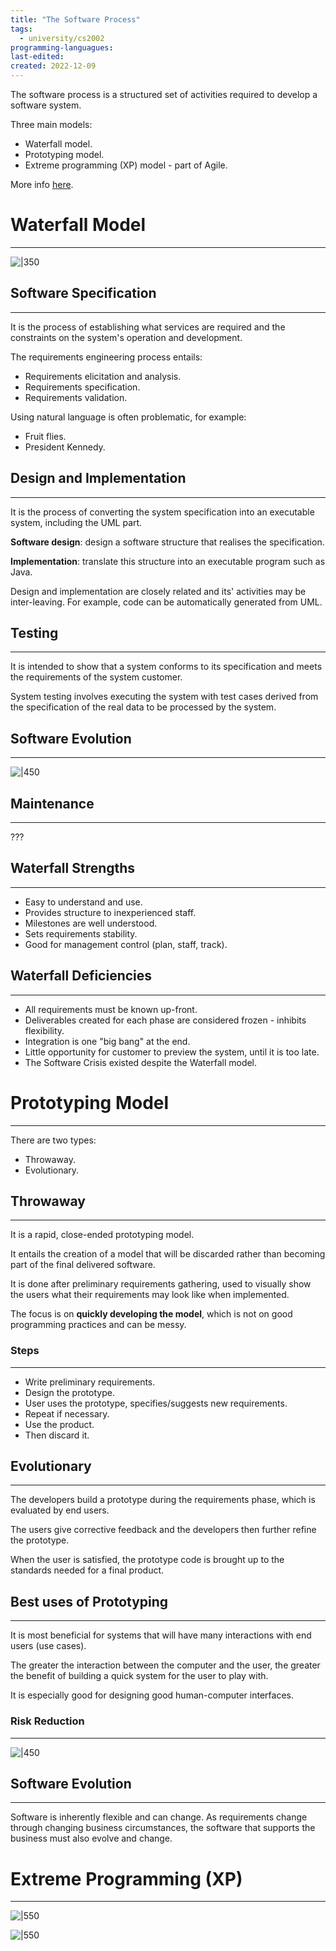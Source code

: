```yaml
---
title: "The Software Process"
tags:
  - university/cs2002
programming-languagues:
last-edited:
created: 2022-12-09
---
```

The software process is a structured set of activities required to develop a software system.

Three main models:
- Waterfall model.
- Prototyping model.
- Extreme programming (XP) model - part of Agile.

More info [here](notes/university/cs2003/user-centred-design.md).

# Waterfall Model
---
![|350](notes/images/Screenshot%202022-12-14%20at%2011.27.13.png)

## Software Specification
---
It is the process of establishing what services are required and the constraints on the system's operation and development.

The requirements engineering process entails:
- Requirements elicitation and analysis.
- Requirements specification.
- Requirements validation.

Using natural language is often problematic, for example:
- Fruit flies.
- President Kennedy.

## Design and Implementation
---
It is the process of converting the system specification into an executable system, including the UML part.

**Software design**: design a software structure that realises the specification.

**Implementation**: translate this structure into an executable program such as Java.

Design and implementation are closely related and its' activities may be inter-leaving. For example, code can be automatically generated from UML.

## Testing
---
It is intended to show that a system conforms to its specification and meets the requirements of the system customer.

System testing involves executing the system with test cases derived from the specification of the real data to be processed by the system.

## Software Evolution
---
![|450](notes/images/Screenshot%202022-12-14%20at%2011.34.36.png)

## Maintenance
---
???

## Waterfall Strengths
---
- Easy to understand and use.
- Provides structure to inexperienced staff.
- Milestones are well understood.
- Sets requirements stability.
- Good for management control (plan, staff, track).

## Waterfall Deficiencies
---
- All requirements must be known up-front.
- Deliverables created for each phase are considered frozen - inhibits flexibility.
- Integration is one "big bang" at the end.
- Little opportunity for customer to preview the system, until it is too late.
- The Software Crisis existed despite the Waterfall model.

# Prototyping Model
---
There are two types:
- Throwaway.
- Evolutionary.

## Throwaway
---
It is a rapid, close-ended prototyping model.

It entails the creation of a model that will be discarded rather than becoming part of the final delivered software.

It is done after preliminary requirements gathering, used to visually show the users what their requirements may look like when implemented.

The focus is on **quickly developing the model**, which is not on good programming practices and can be messy.

### Steps
---
- Write preliminary requirements.
- Design the prototype.
- User uses the prototype, specifies/suggests new requirements.
- Repeat if necessary.
- Use the product.
- Then discard it.

## Evolutionary
---
The developers build a prototype during the requirements phase, which is evaluated by end users.

The users give corrective feedback and the developers then further refine the prototype.

When the user is satisfied, the prototype code is brought up to the standards needed for a final product.

## Best uses of Prototyping
---
It is most beneficial for systems that will have many interactions with end users (use cases).

The greater the interaction between the computer and the user, the greater the benefit of building a quick system for the user to play with.

It is especially good for designing good human-computer interfaces.

### Risk Reduction
---
![|450](notes/images/Screenshot%202022-12-14%20at%2011.44.21.png)

## Software Evolution
---
Software is inherently flexible and can change. As requirements change through changing business circumstances, the software that supports the business must also evolve and change.

# Extreme Programming (XP)
---
![|550](notes/images/Screenshot%202022-12-14%20at%2011.45.58.png)

![|550](notes/images/Screenshot%202022-12-14%20at%2011.46.09.png)